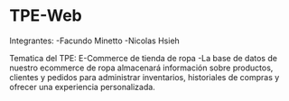 # TPE-Web

Integrantes:
-Facundo Minetto
-Nicolas Hsieh

Tematica del TPE: E-Commerce de tienda de ropa
-La base de datos de nuestro ecommerce de ropa almacenará información sobre productos, clientes y pedidos para administrar inventarios, historiales de compras y ofrecer una experiencia personalizada. 

